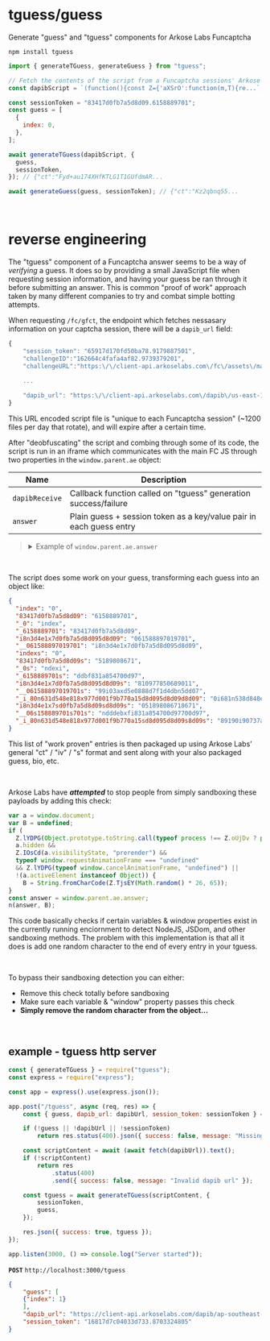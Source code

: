 # tguess/guess

Generate "guess" and "tguess" components for Arkose Labs Funcaptcha

```
npm install tguess
```




```js
import { generateTGuess, generateGuess } from "tguess";

// Fetch the contents of the script from a Funcaptcha sessions' Arkose Labs "dapib" URL
const dapibScript = `(function(){const Z={'aXSrO':function(m,T){re...`;

const sessionToken = "83417d0fb7a5d8d09.6158889701";
const guess = [
  {
    index: 0,
  },
];

await generateTGuess(dapibScript, {
  guess,
  sessionToken,
}); // {"ct":"Fyd+au174XHfKTLG1T1GUfdmAR...

await generateGuess(guess, sessionToken); // {"ct":"Kz2qbnq55...
```

<br/>

# reverse engineering

The "tguess" component of a Funcaptcha answer seems to be a way of *verifying* a guess. It does so by providing a small JavaScript file when requesting session information, and having your guess be ran through it before submitting an answer. This is common "proof of work" approach taken by many different companies to try and combat simple botting attempts.

When requesting `/fc/gfct`, the endpoint which fetches nessasary information on your captcha session, there will be a `dapib_url` field:

```js
{
    "session_token": "65917d170fd50ba78.9179887501",
    "challengeID":"162664c4fafa4af82.9739379201",
    "challengeURL":"https:\/\/client-api.arkoselabs.com\/fc\/assets\/match-game-ui\/0.33.0\/standard\/index.html",

    ...
    
    "dapib_url": "https:\/\/client-api.arkoselabs.com\/dapib\/us-east-1\/51b199df-f3b4-47e3-a7c4-8ff7b099411f\/1187.js?mac=scv%2BI46zNyMhzRLeOLtC%2BtNNsX%2BJCjRBYtSnlCrIZ6s%3D&expiry=1716278968037"
}
```

This URL encoded script file is "unique to each Funcaptcha session" (~1200 files per day that rotate), and will expire after a certain time. 

After "deobfuscating" the script and combing through some of its code, the script is run in an iframe which communicates with the main FC JS through two properties in the `window.parent.ae` object:

| Name | Description |
| --- | --- |
| `dapibReceive` | Callback function called on "tguess" generation success/failure |
| `answer` | Plain guess + session token as a key/value pair in each guess entry |


> <details>
> 
> <summary>Example of <code>window.parent.ae.answer</code></summary>
> 
> ```js
> // session token is 83417d0fb7a5d8d09.6158889701
> [
>     {
>       index: 0,
>       "83417d0fb7a5d8d09": "6158889701",
>     },
>     {
>       index: 5,
>       "83417d0fb7a5d8d09": "6158889701",
>     },
> ]
> ```
> 
> </details>

<br />

The script does some work on your guess, transforming each guess into an object like:

```json
{
  "index": "0",
  "83417d0fb7a5d8d09": "6158889701",
  "_0": "index",
  "_6158889701": "83417d0fb7a5d8d09",
  "i8n3d4e1x7d0fb7a5d8d095d8d09": "061588897019701",
  "__061588897019701": "i8n3d4e1x7d0fb7a5d8d095d8d09",
  "indexs": "0",
  "83417d0fb7a5d8d09s": "5189808671",
  "_0s": "ndexi",
  "_6158889701s": "ddbf831a854700d97",
  "i8n3d4e1x7d0fb7a5d8d095d8d09s": "810977850689011",
  "__061588897019701s": "99i03axd5e0888d7f1d4dbn5dd07",
  "_i_80n631d548e818x977d001f9b770a15d8d095d8d09d8d09": "0i681n538d848e917x071d907f0b17a5d8d095d8d095d8d09",
  "i8n3d4e1x7sd0fb7a5d8d09sd8d09s": "051898086718671",
  "__06s158889701s701s": "ndddebxfi831a854700d97700d97",
  "_i_80n631d548e818x977d001f9b770a15sd8d095d8d09s8d09s": "89190i90737a8x5d056e809808181d7f1d4dbn5dd07n5dd07"
}
```

This list of "work proven" entries is then packaged up using Arkose Labs' general "ct" / "iv" / "s" format and sent along with your also packaged guess, bio, etc.

<br />

Arkose Labs have ***attempted*** to stop people from simply sandboxing these payloads by adding this check:

```js
var a = window.document;
var B = undefined;
if (
  Z.lYDPG(Object.prototype.toString.call(typeof process !== Z.oUjDv ? process : 0), Z.cIrbo) || 
  a.hidden && 
  Z.IOsCd(a.visibilityState, "prerender") && 
  typeof window.requestAnimationFrame === "undefined" 
  && Z.lYDPG(typeof window.cancelAnimationFrame, "undefined") || 
  !(a.activeElement instanceof Object)) {
    B = String.fromCharCode(Z.TjsEY(Math.random() * 26, 65));
}
const answer = window.parent.ae.answer;
n(answer, B);
```

This code basically checks if certain variables & window properties exist in the currently running enciornment to detect NodeJS, JSDom, and other sandboxing methods. The problem with this implementation is that all it does is add one random character to the end of every entry in your tguess.

<br />

To bypass their sandboxing detection you can either:

- Remove this check totally before sandboxing
- Make sure each variable & "window" property passes this check
- **Simply remove the random character from the object...**

<br />

## example - tguess http server

```js
const { generateTGuess } = require("tguess");
const express = require("express");

const app = express().use(express.json());

app.post("/tguess", async (req, res) => {
	const { guess, dapib_url: dapibUrl, session_token: sessionToken } = req.body;

	if (!guess || !dapibUrl || !sessionToken)
		return res.status(400).json({ success: false, message: "Missing data" });

	const scriptContent = await (await fetch(dapibUrl)).text();
	if (!scriptContent)
		return res
			.status(400)
			.send({ success: false, message: "Invalid dapib url" });

	const tguess = await generateTGuess(scriptContent, {
		sessionToken,
		guess,
	});

	res.json({ success: true, tguess });
});

app.listen(3000, () => console.log("Server started"));

```

**`POST`** `http://localhost:3000/tguess`

```json
{
    "guess": [
	{"index": 1}
    ],
    "dapib_url": "https://client-api.arkoselabs.com/dapib/ap-southeast-1/c63fbbd1-c550-4342-a308-e1c96be38bc2/902.js?mac=xjLTKLENwqPuxVim4XJnJ6WMt0JC8U2IIsfSSnZcAVI%3D&expiry=1718054969465",
    "session_token": "16817d7c04033d733.8703324805"
}
```
